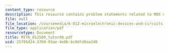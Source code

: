 ```yaml
---
content_type: resource
description: This resource contains problem statements related to MOS device data.
file: null
file_location: /coursemedia/6-012-microelectronic-devices-and-circuits-spring-2009/25705424376993ae4e0bbc8dfd0aa140_MIT6_012S09_tutor06.pdf
file_type: application/pdf
resourcetype: Document
title: MIT6_012S09_tutor06.pdf
uid: 25705424-3769-93ae-4e0b-bc8dfd0aa140
---
```

